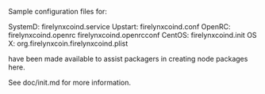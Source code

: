 Sample configuration files for:

SystemD: firelynxcoind.service
Upstart: firelynxcoind.conf
OpenRC:  firelynxcoind.openrc
         firelynxcoind.openrcconf
CentOS:  firelynxcoind.init
OS X:    org.firelynxcoin.firelynxcoind.plist

have been made available to assist packagers in creating node packages here.

See doc/init.md for more information.
